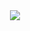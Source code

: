 
<div align="center">
  <a href="https://www.linkedin.com/in/victor-gabriel-melo-de-lima-10679b2ab/">
  <img heigth="180em" align="center" src="https://github-readme-stats.vercel.app/api?username=VictorGabrielMelodelima&show_icons=True&theme=tokyonight&include_all_commits=True&count_private=true&locale=pt-pt&rank_icon=github"/>
